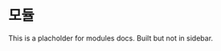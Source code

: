 <Redirect to="modules_main" />

# 모듈

This is a placholder for modules docs. Built but not in sidebar.
